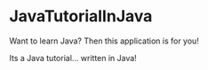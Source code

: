 JavaTutorialInJava
==================

Want to learn Java? Then this application is for you!

Its a Java tutorial... written in Java!